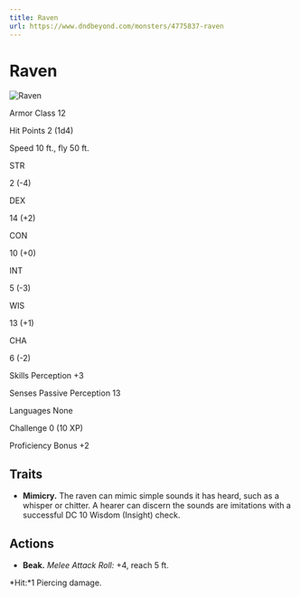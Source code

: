 ```yaml
---
title: Raven
url: https://www.dndbeyond.com/monsters/4775837-raven
---
```


# Raven

![Raven](raven.png)

Armor Class
12

Hit Points
2
(1d4)

Speed
10 ft., fly 50 ft.

STR

2
(-4)

DEX

14
(+2)

CON

10
(+0)

INT

5
(-3)

WIS

13
(+1)

CHA

6
(-2)

Skills
Perception +3

Senses
Passive Perception 13

Languages
None

Challenge
0 (10 XP)

Proficiency Bonus
+2

## Traits

* **Mimicry.** The raven can mimic simple sounds it has heard, such as a whisper or chitter. A hearer can discern the sounds are imitations with a successful DC 10 Wisdom (Insight) check.

## Actions

* **Beak.** *Melee Attack Roll:* +4, reach 5 ft.

*Hit:*1 Piercing damage.